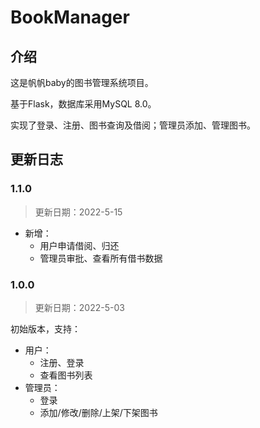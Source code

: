 # BookManager

## 介绍

这是帆帆baby的图书管理系统项目。

基于Flask，数据库采用MySQL 8.0。

实现了登录、注册、图书查询及借阅；管理员添加、管理图书。

## 更新日志

### 1.1.0

> 更新日期：2022-5-15

- 新增：
    - 用户申请借阅、归还
    - 管理员审批、查看所有借书数据

### 1.0.0

> 更新日期：2022-5-03

初始版本，支持：

- 用户：
    - 注册、登录
    - 查看图书列表
- 管理员：
    - 登录
    - 添加/修改/删除/上架/下架图书
